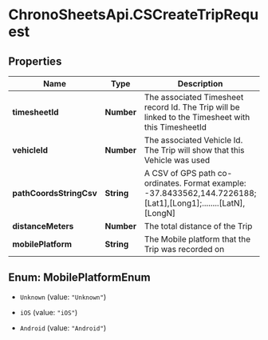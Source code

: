 # ChronoSheetsApi.CSCreateTripRequest

## Properties
Name | Type | Description | Notes
------------ | ------------- | ------------- | -------------
**timesheetId** | **Number** | The associated Timesheet record Id.  The Trip will be linked to the Timesheet with this TimesheetId | [optional] 
**vehicleId** | **Number** | The associated Vehicle Id.  The Trip will show that this Vehicle was used | [optional] 
**pathCoordsStringCsv** | **String** | A CSV of GPS path co-ordinates.  Format example: -37.8433562,144.7226188;[Lat1],[Long1];........[LatN],[LongN] | [optional] 
**distanceMeters** | **Number** | The total distance of the Trip | [optional] 
**mobilePlatform** | **String** | The Mobile platform that the Trip was recorded on | [optional] 


<a name="MobilePlatformEnum"></a>
## Enum: MobilePlatformEnum


* `Unknown` (value: `"Unknown"`)

* `iOS` (value: `"iOS"`)

* `Android` (value: `"Android"`)




